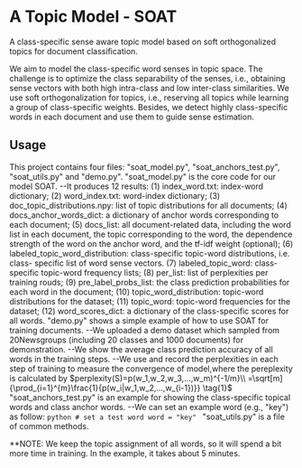# A Topic Model - SOAT

 A class-specific sense aware topic model based on soft orthogonalized topics for document classification.

 We aim to model the class-specific word senses in topic space. The challenge is to optimize the class separability of the senses, i.e., obtaining sense vectors with both high intra-class and low inter-class similarities. We use soft orthogonalization for topics, i.e., reserving all topics while learning a group of class-specific weights. Besides, we detect highly class-specific words in each document and use them to guide sense estimation.


## Usage

This project contains four files: "soat_model.py", "soat_anchors_test.py", "soat_utils.py" and "demo.py". 
"soat_model.py" is the core code for our model SOAT.
	--It produces 12 results: (1) index_word.txt: index-word dictionary;
                              (2) word_index.txt: word-index dictionary;
                              (3) doc_topic_distributions.npy: list of topic distributions for all documents;
                              (4) docs_anchor_words_dict: a dictionary of anchor words corresponding to each document;
                              (5) docs_list: all document-related data, including the word list in each document, the
                              topic corresponding to the word, the dependence strength of the word on the anchor word,
                              and the tf-idf weight (optional);
                              (6) labeled_topic_word_distribution: class-specific topic-word distributions, i.e. class-
                              specific list of word sense vectors.
                              (7) labeled_topic_word: class-specific topic-word frequency lists;
                              (8) per_list: list of perplexities per training rouds;
                              (9) pre_label_probs_list: the class prediction probabilities for each word in the document;
                              (10) topic_word_distribution: topic-word distributions for the dataset;
                              (11) topic_word: topic-word frequencies for the dataset;
                              (12) word_scores_dict: a dictionary of the class-specific scores for all words.
"demo.py" shows a simple example of how to use SOAT for training documents.
	--We uploaded a demo dataset which sampled from 20Newsgroups (including 20 classes and 1000 documents) for demonstration.
	--We show the average class prediction accuracy of all words in the training steps.
	--We use and record the perplexities in each step of training to measure the convergence of model,where the pereplexity is calculated by 
	$perplexity(S)=p(w_1,w_2,w_3,...,w_m)^{-1/m}\\ =\sqrt[m]{\prod_{i=1}^{m}\frac{1}{p(w_i|w_1,w_2,...,w_{i-1})}} \tag{1}$
"soat_anchors_test.py" is an example for showing the class-specific topical words and class anchor words.
	--We can set an example word (e.g., "key") as follow:
	```python
	# set a test word
    word = "key"
	```
"soat_utils.py" is a file of common methods.


**NOTE: We keep the topic assignment of all words, so it will spend a bit more time in training. In the example, it takes about 5 minutes.
		

